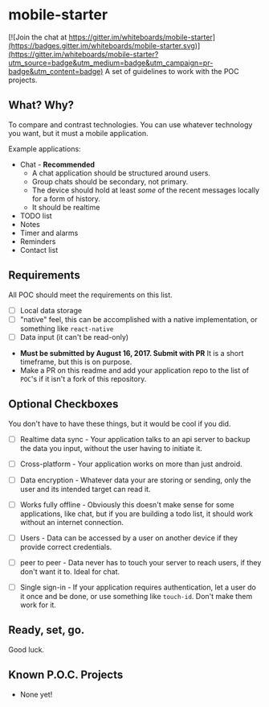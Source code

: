# mobile-starter

[![Join the chat at https://gitter.im/whiteboards/mobile-starter](https://badges.gitter.im/whiteboards/mobile-starter.svg)](https://gitter.im/whiteboards/mobile-starter?utm_source=badge&utm_medium=badge&utm_campaign=pr-badge&utm_content=badge)
A set of guidelines to work with the POC projects.

## What? Why?
To compare and contrast technologies. You can use whatever technology you want, but it must a mobile application. 

Example applications:
- Chat - **Recommended**
  - A chat application should be structured around users.
  - Group chats should be secondary, not primary.
  - The device should hold at least *some* of the recent messages locally for a form of history.
  - It should be realtime
- TODO list
- Notes
- Timer and alarms
- Reminders 
- Contact list

## Requirements
All POC should meet the requirements on this list.
- [ ] Local data storage
- [ ] "native" feel, this can be accomplished with a native implementation, or something like `react-native`
- [ ] Data input (it can't be read-only)
- **Must be submitted by August 16, 2017. Submit with PR** It is a short timeframe, but this is on purpose.
 - Make a PR on this readme and add your application repo to the list of `POC`'s if it isn't a fork of this repository. 

## Optional Checkboxes
You don't have to have these things, but it would be cool if you did.
- [ ] Realtime data sync - Your application talks to an api server to backup the data you input, without the user having to initiate it.
- [ ] Cross-platform - Your application works on more than just android.
- [ ] Data encryption - Whatever data your are storing or sending, only the user and its intended target can read it.
- [ ] Works fully offline - Obviously this doesn't make sense for some applications, like chat, but if you are building a todo list, it should work without an internet connection.
- [ ] Users - Data can be accessed by a user on another device if they provide correct credentials. 
- [ ] peer to peer - Data never has to touch your server to reach users, if they don't want it to. Ideal for chat.
- [ ] Single sign-in - If your application requires authentication, let a user do it once and be done, or use something like `touch-id`. Don't make them work for it.


## Ready, set, go.
Good luck.


## Known P.O.C. Projects
- None yet!
